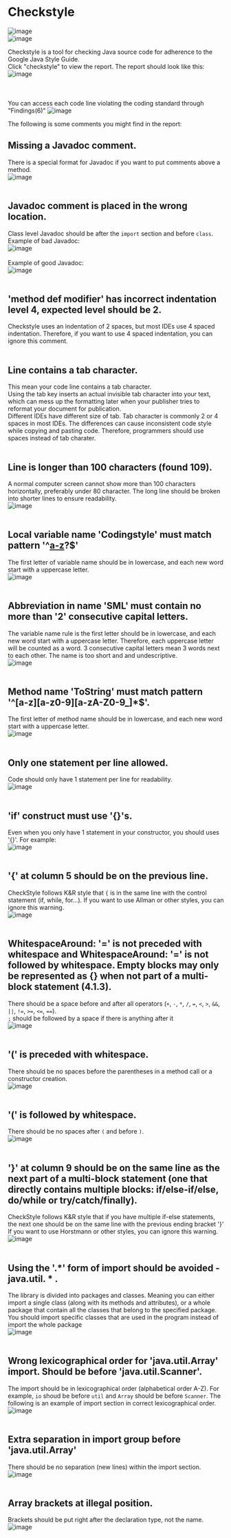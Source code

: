 
<!---
## Welcome to GitHub Pages

You can use the [editor on GitHub](https://github.com/PisanA/checkstyle-webpage/edit/gh-pages/index.md) to maintain and preview the content for your website in Markdown files.

Whenever you commit to this repository, GitHub Pages will run [Jekyll](https://jekyllrb.com/) to rebuild the pages in your site, from the content in your Markdown files.
--->

# Checkstyle

![image](https://user-images.githubusercontent.com/54456351/119812559-1ec06400-be9d-11eb-907d-e1b71a97a447.png) <br>
![image](https://user-images.githubusercontent.com/54456351/119814435-3f89b900-be9f-11eb-8578-2272566be21c.png) <br>

Checkstyle is a tool for checking Java source code for adherence to the Google Java Style Guide.<br>
Click "checkstyle" to view the report. The report should look like this:
![image](https://user-images.githubusercontent.com/54456351/120709943-5ec1b100-c472-11eb-93a1-1aafa7de830a.png) <br>
<br /> <br /> <br />
You can access each code line violating the coding standard through "Findings(6)"
![image](https://user-images.githubusercontent.com/54456351/126027336-b869520f-6061-48b3-937d-2ceb9c95baf9.png)
<br>

The following is some comments you might find in the report:

## Missing a Javadoc comment.
There is a special format for Javadoc if you want to put comments above a method. <br>
![image](https://user-images.githubusercontent.com/54456351/128497623-32d5bd4a-681d-4c2d-b339-9187facc98ac.png)
<br><br>

## Javadoc comment is placed in the wrong location.
Class level Javadoc should be after the `import` section and before `class`. <br>
Example of bad Javadoc:<br>
![image](https://user-images.githubusercontent.com/54456351/128498412-12dc1cf7-b9d8-4fa3-ae53-708abd7adea4.png) <br><br>
Example of good Javadoc:<br>
![image](https://user-images.githubusercontent.com/54456351/128498495-5c85c6ae-bb48-4272-b2c0-63eb3e5ae096.png)
<br><br>

## 'method def modifier' has incorrect indentation level 4, expected level should be 2.
Checkstyle uses an indentation of 2 spaces, but most IDEs use 4 spaced indentation. Therefore, if you want to use 4 spaced indentation, you can ignore this comment. 
<br><br>

## Line contains a tab character.
This mean your code line contains a tab character. <br>
Using the tab key inserts an actual invisible tab character into your text, which can mess up the formatting later when your publisher tries to reformat your document for publication. <br>
Different IDEs have different size of tab. Tab character is commonly 2 or 4 spaces in most IDEs. The differences can cause inconsistent code style while copying and pasting code. Therefore, programmers should use spaces instead of tab charater. 
<br><br>

## Line is longer than 100 characters (found 109).
A normal computer screen cannot show more than 100 characters horizontally, preferably under 80 character. The long line should be broken into shorter lines to ensure readability. <br>
![image](https://user-images.githubusercontent.com/54456351/126028286-b6396342-31e5-40b2-9de9-567957605454.png)
<br><br>

## Local variable name 'Codingstyle' must match pattern '^[a-z]([a-z0-9][a-zA-Z0-9]*)?$'
The first letter of variable name should be in lowercase, and each new word start with a uppercase letter. <br>
![image](https://user-images.githubusercontent.com/54456351/126029123-0fe28fec-7d9e-4be6-b330-108c96081393.png)
<br><br>

## Abbreviation in name 'SML' must contain no more than '2' consecutive capital letters.
The variable name rule is the first letter should be in lowercase, and each new word start with a uppercase letter. Therefore, each uppercase letter will be counted as a word. 3 consecutive capital letters mean 3 words next to each other. The name is too short and and undescriptive. <br>
![image](https://user-images.githubusercontent.com/54456351/126029355-ab461cb7-5c27-4c37-985f-da31d3d224bf.png)
<br><br>

## Method name 'ToString' must match pattern '^[a-z][a-z0-9][a-zA-Z0-9_]*$'.
The first letter of method name should be in lowercase, and each new word start with a uppercase letter. <br>
![image](https://user-images.githubusercontent.com/54456351/126029492-b885881d-6341-46e2-981b-1fa5fb0a7c81.png)
<br><br>

## Only one statement per line allowed.
Code should only have 1 statement per line for readability. <br>
![image](https://user-images.githubusercontent.com/54456351/126028246-9a27aabf-7a2f-48ea-80c1-23a2cde3e735.png)
<br><br>

## 'if' construct must use '{}'s.
Even when you only have 1 statement in your constructor, you should uses '{}'. For example: <br>
![image](https://user-images.githubusercontent.com/54456351/126028318-99d0c385-7a7c-410f-944c-beec18a816b2.png)
<br><br>

## '{' at column 5 should be on the previous line.
CheckStyle follows K&R style that `{` is in the same line with the control statement (if, while, for...). If you want to use Allman or other styles, you can ignore this warning.<br>
![image](https://user-images.githubusercontent.com/54456351/126028275-0b9359a6-0368-4d82-a836-04fcf6ec563f.png)
<br><br>

## WhitespaceAround: '=' is not preceded with whitespace **and** WhitespaceAround: '=' is not followed by whitespace. Empty blocks may only be represented as {} when not part of a multi-block statement (4.1.3).
There should be a space before and after all operators (`+`, `-`, `*`, `/`, `=`, `<`, `>`,  `&&`, `||`, `!=`, `>=`, `<=`, `==`). <br>
`;` should be followed by a space if there is anything after it <br>
![image](https://user-images.githubusercontent.com/54456351/126028552-f7155f96-9494-438a-95f2-64a76b2fe93c.png)
<br><br>

## '(' is preceded with whitespace.
There should be no spaces before the parentheses in a method call or a constructor creation. <br>
![image](https://user-images.githubusercontent.com/54456351/126028488-7bf86f74-ffb4-419f-b8dd-7ff7107c6004.png)
<br><br>

## '(' is followed by whitespace.
There should be no spaces after `(` and before `)`.  <br>
![image](https://user-images.githubusercontent.com/54456351/126028564-1a793175-a37e-4192-84c2-7d52a942b373.png)
<br><br>

## '}' at column 9 should be on the same line as the next part of a multi-block statement (one that directly contains multiple blocks: if/else-if/else, do/while or try/catch/finally).
CheckStyle follows K&R style that if you have multiple if-else statements, the next one should be on the same line with the previous ending bracket '}' 
If you want to use Horstmann or other styles, you can ignore this warning.<br>
![image](https://user-images.githubusercontent.com/54456351/126028730-2bc9e484-6702-4ac9-97dd-5bc7a20dc562.png)
<br><br>

## Using the '.*' form of import should be avoided - java.util. \* .
The library is divided into packages and classes. Meaning you can either import a single class (along with its methods and attributes), or a whole package that contain all the classes that belong to the specified package. <br>
You should import specific classes that are used in the program instead of import the whole package <br>
![image](https://user-images.githubusercontent.com/54456351/126028774-d9834472-38af-4ef2-b176-c22a8f95b8dc.png)
<br><br>

## Wrong lexicographical order for 'java.util.Array' import. Should be before 'java.util.Scanner'.
The import should  be in lexicographical order (alphabetical order A-Z). For example, `io` shoud be before `util` and `Array` should be before `Scanner`. The following is an example of import section in correct lexicographical order. <br>
![image](https://user-images.githubusercontent.com/54456351/126028878-d46bcefa-38d7-48b9-a83a-1f69e6e25dd2.png)
<br><br>

## Extra separation in import group before 'java.util.Array'
There should be no separation (new lines) within the import section.
![image](https://user-images.githubusercontent.com/54456351/126028962-7b03a77a-fad8-4f13-a9b4-39974b8b7806.png)
<br><br>

## Array brackets at illegal position.
Brackets should be put right after the declaration type, not the name. <br>
![image](https://user-images.githubusercontent.com/54456351/128547554-4419c779-9116-49c9-899b-825b06e47dbb.png)
<br><br>

<!-- link to checkstyle word files: https://docs.google.com/document/d/1L7H60XW0bg_6tAjo4Lsm5I8Qmf-xCnGnXz3iHFH2jV0/edit-->
